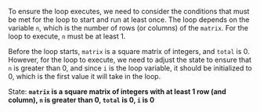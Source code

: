To ensure the loop executes, we need to consider the conditions that must be met for the loop to start and run at least once. The loop depends on the variable `n`, which is the number of rows (or columns) of the `matrix`. For the loop to execute, `n` must be at least 1.

Before the loop starts, `matrix` is a square matrix of integers, and `total` is 0. However, for the loop to execute, we need to adjust the state to ensure that `n` is greater than 0, and since `i` is the loop variable, it should be initialized to 0, which is the first value it will take in the loop.

State: **`matrix` is a square matrix of integers with at least 1 row (and column), `n` is greater than 0, `total` is 0, `i` is 0**
